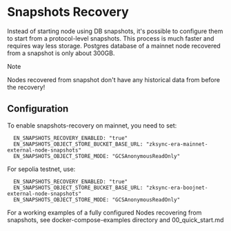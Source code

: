 # Snapshots Recovery

Instead of starting node using DB snapshots, it's possible to configure them to start from a protocol-level snapshots.
This process is much faster and requires way less storage. Postgres database of a mainnet node recovered from a snapshot
is only about 300GB.

> [!NOTE] 
> 
> Nodes recovered from snapshot don't have any historical data from before the recovery!

## Configuration

To enable snapshots-recovery on mainnet, you need to set:

      EN_SNAPSHOTS_RECOVERY_ENABLED: "true"
      EN_SNAPSHOTS_OBJECT_STORE_BUCKET_BASE_URL: "zksync-era-mainnet-external-node-snapshots"
      EN_SNAPSHOTS_OBJECT_STORE_MODE: "GCSAnonymousReadOnly"

For sepolia testnet, use:

      EN_SNAPSHOTS_RECOVERY_ENABLED: "true"
      EN_SNAPSHOTS_OBJECT_STORE_BUCKET_BASE_URL: "zksync-era-boojnet-external-node-snapshots"
      EN_SNAPSHOTS_OBJECT_STORE_MODE: "GCSAnonymousReadOnly"

For a working examples of a fully configured Nodes recovering from snapshots, see docker-compose-examples directory and
00_quick_start.md
